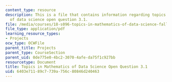 ```yaml
---
content_type: resource
description: This is a file that contains information regarding topics in mathematics
  of data science open question 3.1.
file: /media/courses/18-s096-topics-in-mathematics-of-data-science-fall-2015/6403e71189c7739a756c80846d240463_MIT18_S096F15_Open3.1.pdf
file_type: application/pdf
learning_resource_types:
- Projects
ocw_type: OCWFile
parent_title: Projects
parent_type: CourseSection
parent_uid: 0de775e0-4bc2-3070-4afe-da75f1c927bb
resourcetype: Document
title: Topics in Mathematics of Data Science Open Question 3.1
uid: 6403e711-89c7-739a-756c-80846d240463
---
```

